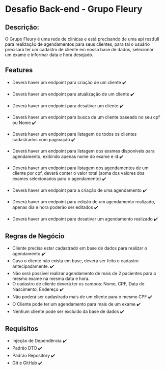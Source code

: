 # Desafio Back-end - Grupo Fleury

## Descrição:

O Grupo Fleury é uma rede de clinicas e está precisando de uma api restfull para realização de agendamentos para seus clientes, 
para tal o usuário precisará ter um cadastro de cliente em nossa base de dados, 
selecionar um exame e informar data e hora desejado.

## Features
- Deverá haver um endpoint para criação de um cliente :heavy_check_mark:
- Deverá haver um endpoint para atualização de um cliente :heavy_check_mark:
- Deverá haver um endpoint para desativar um cliente :heavy_check_mark:
- Deverá haver um endpoint para busca de um cliente baseado no seu cpf ou Nome :heavy_check_mark:
- Deverá haver um endpoint para listagem de todos os clientes cadastrados com paginação :heavy_check_mark:

- Deverá haver um endpoint para listagem dos exames disponíveis para agendamento, exibindo apenas nome do exame e id :heavy_check_mark:
- Deverá haver um endpoint para listagem dos agendamentos de um cliente por cpf, deverá conter o valor total (soma dos valores dos exames selecionados para o agendamento) :heavy_check_mark:
- Deverá haver um endpoint para a criação de uma agendamento :heavy_check_mark:
- Deverá haver um endpoint para edição de um agendamento realizado, apenas dia e hora poderão ser editados :heavy_check_mark:
- Deverá haver um endpoint para desativar um agendamento realizado :heavy_check_mark:

## Regras de Negócio

- Cliente precisa estar cadastrado em base de dados para realizar o agendamento :heavy_check_mark:
- Caso o cliente não exista em base, deverá ser feito o cadastro antecipadamente. :heavy_check_mark:
- Não será possível realizar agendamento de mais de 2 pacientes para o mesmo exame na mesma data e hora.
- O cadastro de cliente deverá ter os campos: Nome, CPF, Data de Nascimento, Endereço :heavy_check_mark:
- Não poderá ser cadastrado mais de um cliente para o mesmo CPF :heavy_check_mark:
- O Cliente pode ter um agendamento para mais de um exame :heavy_check_mark:
- Nenhum cliente pode ser excluido da base de dados :heavy_check_mark:

## Requisitos

- Injeção de Dependência :heavy_check_mark:
- Padrão DTO :heavy_check_mark:
- Padrão Repository :heavy_check_mark:
- Git e GitHub :heavy_check_mark: